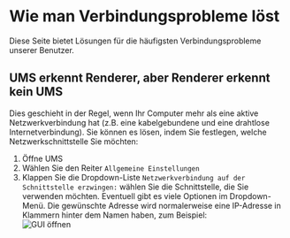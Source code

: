 # Wie man Verbindungsprobleme löst

Diese Seite bietet Lösungen für die häufigsten Verbindungsprobleme unserer Benutzer.

## UMS erkennt Renderer, aber Renderer erkennt kein UMS

Dies geschieht in der Regel, wenn Ihr Computer mehr als eine aktive Netzwerkverbindung hat (z.B. eine kabelgebundene und eine drahtlose Internetverbindung). Sie können es lösen, indem Sie festlegen, welche Netzwerkschnittstelle Sie möchten:

1. Öffne UMS
2. Wählen Sie den Reiter `Allgemeine Einstellungen`
3. Klappen Sie die Dropdown-Liste `Netzwerkverbindung auf der Schnittstelle erzwingen:` wählen Sie die Schnittstelle, die Sie verwenden möchten. Eventuell gibt es viele Optionen im Dropdown-Menü. Die gewünschte Adresse wird normalerweise eine IP-Adresse in Klammern hinter dem Namen haben, zum Beispiel:  
   ![GUI öffnen](@site/docs/guides/img/how-to-solve-connection-problems.png)